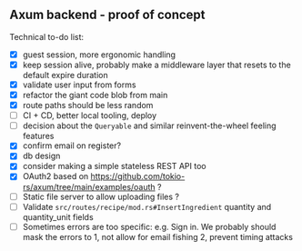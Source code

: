 ## Axum backend - proof of concept

Technical to-do list:

- [x] guest session, more ergonomic handling
- [x] keep session alive, probably make a middleware layer that resets to the default expire duration
- [x] validate user input from forms
- [x] refactor the giant code blob from main
- [x] route paths should be less random
- [ ] CI + CD, better local tooling, deploy
- [ ] decision about the `Queryable` and similar reinvent-the-wheel feeling features
- [x] confirm email on register?
- [x] db design
- [x] consider making a simple stateless REST API too
- [x] OAuth2 based on https://github.com/tokio-rs/axum/tree/main/examples/oauth ?
- [ ] Static file server to allow uploading files ?
- [ ] Validate `src/routes/recipe/mod.rs#InsertIngredient` quantity and quantity_unit fields
- [ ] Sometimes errors are too specific: e.g. Sign in. We probably should mask the errors to
      1, not allow for email fishing
      2, prevent timing attacks

